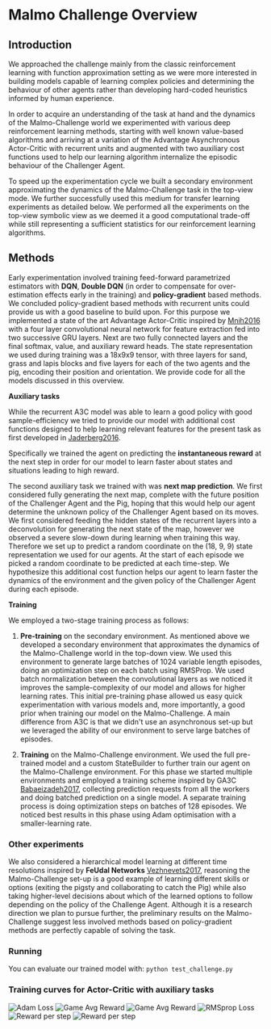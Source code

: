 # Malmo Challenge Overview

## Introduction

We approached the challenge mainly from the classic reinforcement learning with
function approximation setting as we were  more interested in building models
capable of learning complex policies and determining the behaviour of other
agents rather than developing hard-coded heuristics informed by human
experience.

In order to acquire an understanding of the task at hand and the dynamics of
the Malmo-Challenge world we experimented with various deep reinforcement
learning methods, starting with well known value-based algorithms and arriving
at a variation of the Advantage Asynchronous Actor-Critic with recurrent units
and augmented with two auxiliary cost functions used to help our learning
algorithm internalize the episodic behaviour of the Challenger Agent.

To speed up the experimentation cycle we built a secondary environment
approximating the dynamics of the Malmo-Challenge task in the top-view mode. We
further successfully used this medium for transfer learning experiments as
detailed below. We performed all the experiments on the top-view symbolic view
as we deemed it a good computational trade-off while still representing a
sufficient statistics for our reinforcement learning algorithms.

## Methods

Early experimentation involved training feed-forward parametrized estimators
with **DQN**, **Double DQN** (in order to compensate for over-estimation
effects early in the training) and **policy-gradient** based methods. We
concluded policy-gradient based methods with recurrent units could provide us
with a good baseline to build upon. For this purpose we implemented a state of
the art Advantage Actor-Critic inspired by
[Mnih2016](https://arxiv.org/pdf/1611.05397.pdf) with a four layer
convolutional neural network for feature extraction fed into two successive GRU
layers. Next are two fully connected layers and the final softmax, value, and
auxiliary reward heads. The state representation we used during training was a
18x9x9 tensor, with three layers for sand, grass and lapis blocks and five
layers for each of the two agents and the pig, encoding their position and
orientation. We provide code for all the models discussed in this overview.

**Auxiliary tasks**

While the recurrent A3C model was able to learn a good policy with good
sample-efficiency we tried to provide our model with additional cost functions
designed to help learning relevant features for the present task as first
developed in [Jaderberg2016](https://arxiv.org/pdf/1611.05397.pdf).

Specifically we trained the agent on predicting the **instantaneous reward** at
the next step in order for our model to learn faster about states and
situations leading to high reward.

The second auxiliary task we trained with was **next map prediction**. We first
considered fully generating the next map, complete with the future position of
the Challenger Agent and the Pig, hoping that this would help our agent
determine the unknown policy of the Challenger Agent based on its moves.  We
first considered feeding the hidden states of the recurrent layers into a
deconvolution for generating the next state of the map, however we observed a
severe slow-down during learning when training this way. Therefore we set up to
predict a random coordinate on the (18, 9, 9) state representation we used for
our agents. At the start of each episode we picked a random coordinate to be
predicted at each time-step. We hypothesize this additional cost function helps
our agent to learn faster the dynamics of the environment and the given policy
of the Challenger Agent during each episode.

**Training**

We employed a two-stage training process as follows:

1. **Pre-training** on the secondary environment. As mentioned above we
   developed a secondary environment that approximates the dynamics of the
   Malmo-Challenge world in the top-down view. We used this environment to
   generate large batches of 1024 variable length episodes, doing an
   optimization step on each batch using RMSProp. We used batch normalization
   between the convolutional layers as we noticed it improves the
   sample-complexity of our model and allows for higher learning rates.  This
   initial pre-training phase allowed us easy quick experimentation with
   various models and, more importantly, a good prior when training our model
   on the Malmo-Challenge. A main difference from A3C is that we didn't use an
   asynchronous set-up but we leveraged the ability of our environment to serve
   large batches of episodes.

2. **Training** on the Malmo-Challenge environment. We used the full
   pre-trained model and a custom StateBuilder to further train our agent on
   the Malmo-Challenge environment. For this phase we started multiple
   environments and employed a training scheme inspired by GA3C
   [Babaeizadeh2017](https://arxiv.org/pdf/1611.06256.pdf), collecting
   prediction requests from all the workers and doing batched prediction on a
   single model. A separate training process is doing optimization steps on
   batches of 128 episodes. We noticed best results in this phase using Adam
   optimisation with a smaller-learning rate.

### Other experiments

We also considered a hierarchical model learning at different time resolutions
inspired by **FeUdal Networks**
[Vezhnevets2017](https://arxiv.org/abs/1703.01161), reasoning the
Malmo-Challenge set-up is a good example of learning different skills or
options (exiting the pigsty and collaborating to catch the Pig) while also
taking higher-level decisions about which of the learned options to follow
depending on the policy of the Challenge Agent. Although it is a research
direction we plan to pursue further, the preliminary results on the
Malmo-Challenge suggest less involved methods based on policy-gradient methods
are perfectly capable of solving the task.


### Running

You can evaluate our trained model with: `python test_challenge.py`

### Training curves for Actor-Critic with auxiliary tasks

![Adam Loss](https://raw.githubusercontent.com/village-people/flying-pig/master/img/babaadam_loss.png)
![Game Avg Reward](https://raw.githubusercontent.com/village-people/flying-pig/master/img/game_avg_R_babaadam.png)
![Game Avg Reward](https://raw.githubusercontent.com/village-people/flying-pig/master/img/game_avg_R_rmsprop.png)
![RMSprop Loss](https://raw.githubusercontent.com/village-people/flying-pig/master/img/rmsprop_loss.png)
![Reward per step](https://raw.githubusercontent.com/village-people/flying-pig/master/img/step_R_babaadam.png)
![Reward per step](https://raw.githubusercontent.com/village-people/flying-pig/master/img/step_R_rmsprop.png)
